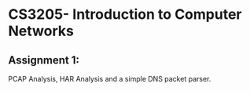 # CS3205- Introduction to Computer Networks

## Assignment 1:

PCAP Analysis, HAR Analysis and a simple DNS packet parser.
